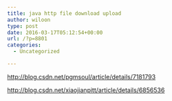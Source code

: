 ```yaml
---
title: java http file download upload
author: wiloon
type: post
date: 2016-03-17T05:12:54+00:00
url: /?p=8801
categories:
  - Uncategorized

---
```

http://blog.csdn.net/pgmsoul/article/details/7181793

http://blog.csdn.net/xiaojianpitt/article/details/6856536